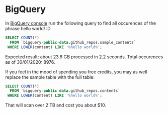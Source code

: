 # BigQuery

In [BigQuery console](https://console.cloud.google.com/bigquery) run the following query to find all occurences of the phrase hello world! :D

```sql
SELECT COUNT(*)
  FROM `bigquery-public-data.github_repos.sample_contents`
 WHERE LOWER(content) LIKE '%hello world%';
```

Expected result: about 23.6 GB processed in 2.2 seconds. Total occurences as of 30/01/2020: 8976.

If you feel in the mood of spending you free credits, you may as well replace the sample table with the full table:

```sql
SELECT COUNT(*)
  FROM `bigquery-public-data.github_repos.contents`
 WHERE LOWER(content) LIKE '%hello world%';
```

That will scan over 2 TB and cost you about $10.
